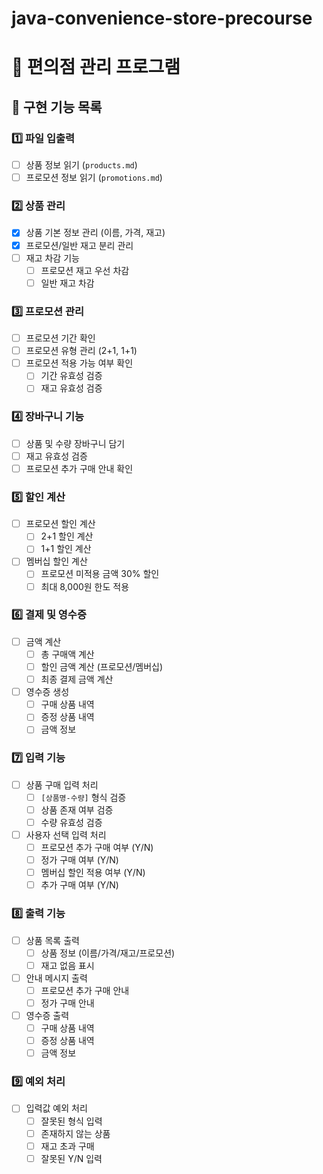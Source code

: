 # java-convenience-store-precourse
# 🏪 편의점 관리 프로그램

## 📝 구현 기능 목록

### 1️⃣ 파일 입출력
- [ ] 상품 정보 읽기 (`products.md`)
- [ ] 프로모션 정보 읽기 (`promotions.md`)

### 2️⃣ 상품 관리
- [x] 상품 기본 정보 관리 (이름, 가격, 재고)
- [x] 프로모션/일반 재고 분리 관리
- [ ] 재고 차감 기능
  - [ ] 프로모션 재고 우선 차감
  - [ ] 일반 재고 차감

### 3️⃣ 프로모션 관리
- [ ] 프로모션 기간 확인
- [ ] 프로모션 유형 관리 (2+1, 1+1)
- [ ] 프로모션 적용 가능 여부 확인
  - [ ] 기간 유효성 검증
  - [ ] 재고 유효성 검증

### 4️⃣ 장바구니 기능
- [ ] 상품 및 수량 장바구니 담기
- [ ] 재고 유효성 검증
- [ ] 프로모션 추가 구매 안내 확인

### 5️⃣ 할인 계산
- [ ] 프로모션 할인 계산
  - [ ] 2+1 할인 계산
  - [ ] 1+1 할인 계산
- [ ] 멤버십 할인 계산
  - [ ] 프로모션 미적용 금액 30% 할인
  - [ ] 최대 8,000원 한도 적용

### 6️⃣ 결제 및 영수증
- [ ] 금액 계산
  - [ ] 총 구매액 계산
  - [ ] 할인 금액 계산 (프로모션/멤버십)
  - [ ] 최종 결제 금액 계산
- [ ] 영수증 생성
  - [ ] 구매 상품 내역
  - [ ] 증정 상품 내역
  - [ ] 금액 정보

### 7️⃣ 입력 기능
- [ ] 상품 구매 입력 처리
  - [ ] `[상품명-수량]` 형식 검증
  - [ ] 상품 존재 여부 검증
  - [ ] 수량 유효성 검증
- [ ] 사용자 선택 입력 처리
  - [ ] 프로모션 추가 구매 여부 (Y/N)
  - [ ] 정가 구매 여부 (Y/N)
  - [ ] 멤버십 할인 적용 여부 (Y/N)
  - [ ] 추가 구매 여부 (Y/N)

### 8️⃣ 출력 기능
- [ ] 상품 목록 출력
  - [ ] 상품 정보 (이름/가격/재고/프로모션)
  - [ ] 재고 없음 표시
- [ ] 안내 메시지 출력
  - [ ] 프로모션 추가 구매 안내
  - [ ] 정가 구매 안내
- [ ] 영수증 출력
  - [ ] 구매 상품 내역
  - [ ] 증정 상품 내역
  - [ ] 금액 정보

### 9️⃣ 예외 처리
- [ ] 입력값 예외 처리
  - [ ] 잘못된 형식 입력
  - [ ] 존재하지 않는 상품
  - [ ] 재고 초과 구매
  - [ ] 잘못된 Y/N 입력
